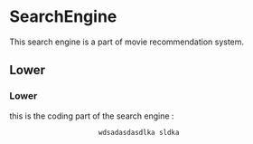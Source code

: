 # SearchEngine
This search engine is a part of  movie recommendation system.

## Lower
### Lower

this is the coding part of the search engine :

                          wdsadasdasdlka sldka
